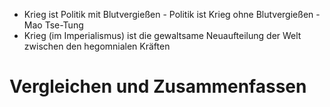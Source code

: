 + Krieg ist Politik mit Blutvergießen - Politik ist Krieg ohne Blutvergießen - Mao Tse-Tung
+ Krieg (im Imperialismus) ist die gewaltsame Neuaufteilung der Welt zwischen den hegomnialen Kräften
# Vergleichen und Zusammenfassen
